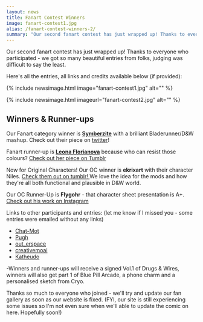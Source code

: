 ```yaml
---
layout: news
title: Fanart Contest Winners
image: fanart-contest1.jpg
alias: /fanart-contest-winners-2/
summary: "Our second fanart contest has just wrapped up! Thanks to everyone who participated - we got so many beautiful entries from folks, judging was difficult to say the least."
---
```


Our second fanart contest has just wrapped up! Thanks to everyone who participated - we got so many beautiful entries from folks, judging was difficult to say the least.

Here's all the entries, all links and credits available below (if provided):

{% include newsimage.html image="fanart-contest1.jpg" alt="" %}

{% include newsimage.html imageurl="fanart-contest2.jpg" alt="" %}

## Winners &amp; Runner-ups

Our Fanart category winner is **[Symberzite](https://twitter.com/Oirecnite)** with a brilliant Bladerunner/D&amp;W mashup. Check out their piece on [twitter](https://twitter.com/Oirecnite/status/1118909108327976961)!

Fanart runner-up is [**Leona Florianova**](https://leona-florianova.tumblr.com/) because who can resist those colours? [Check out her piece on Tumblr](https://leona-florianova.tumblr.com/post/184280688748/this-shouldnt-be-happening-lin-looking-just-a)

Now for Original Characters! Our OC winner is **ekrixart** with their character Niles. [Check them out on tumblr! ](https://ekrixart.tumblr.com/post/184180785043/my-boy-niles-for-the-drugsandwires-fanart) We love the idea for the mods and how they're all both functional and plausible in D&amp;W world.

Our OC Runner-Up is **Flygohr** - that character sheet presentation is A+. [Check out his work on Instagram](https://www.instagram.com/flygohr/)

Links to other participants and entries: (let me know if I missed you - some entries were emailed without any links)

-  [Chat-Mot](https://www.instagram.com/p/BvKadxkg0qS/)
-  [Pugh](https://vk.com/createdbypugh)
-  [out_erspace](https://www.instagram.com/out_erspace_art/)
-  [creativemoai](https://creativemoai.tumblr.com/post/184138897211/wanted-to-give-lin-a-fun-look-she-looks-a)
-  [Katheudo](https://twitter.com/Katheudo3664/status/1119057207289688064)

-Winners and runner-ups will receive a signed Vol.1 of Drugs &amp; Wires, winners will also get part 1 of Blue Pill Arcade, a phone charm and a personalised sketch from Cryo.

Thanks so much to everyone who joined - we'll try and update our fan gallery as soon as our website is fixed. (FYI, our site is still experiencing some issues so I'm not even sure when we'll able to update the comic on here. Hopefully soon!)
